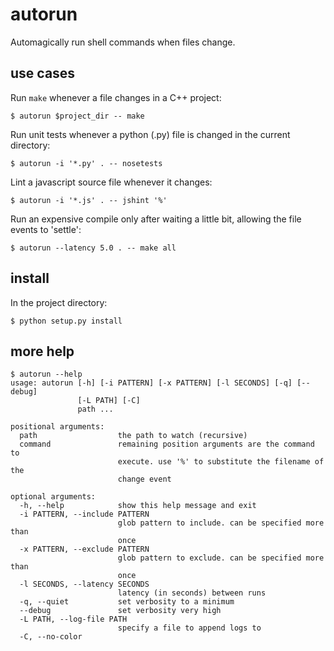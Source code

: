 autorun
=======

Automagically run shell commands when files change.

use cases
---------

Run `make` whenever a file changes in a C++ project:

    $ autorun $project_dir -- make

Run unit tests whenever a python (.py) file is changed in the current directory:

    $ autorun -i '*.py' . -- nosetests

Lint a javascript source file whenever it changes:

    $ autorun -i '*.js' . -- jshint '%'

Run an expensive compile only after waiting a little bit,
allowing the file events to 'settle':

    $ autorun --latency 5.0 . -- make all

install
-------

In the project directory:

    $ python setup.py install


more help
---------

    $ autorun --help
    usage: autorun [-h] [-i PATTERN] [-x PATTERN] [-l SECONDS] [-q] [--debug]
                   [-L PATH] [-C]
                   path ...

    positional arguments:
      path                  the path to watch (recursive)
      command               remaining position arguments are the command to
                            execute. use '%' to substitute the filename of the
                            change event

    optional arguments:
      -h, --help            show this help message and exit
      -i PATTERN, --include PATTERN
                            glob pattern to include. can be specified more than
                            once
      -x PATTERN, --exclude PATTERN
                            glob pattern to exclude. can be specified more than
                            once
      -l SECONDS, --latency SECONDS
                            latency (in seconds) between runs
      -q, --quiet           set verbosity to a minimum
      --debug               set verbosity very high
      -L PATH, --log-file PATH
                            specify a file to append logs to
      -C, --no-color

